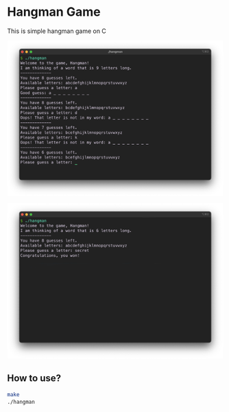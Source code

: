 # Hangman Game

This is simple hangman game on C

![game](./screenshots/game.png)

![won](./screenshots/won.png)

## How to use?

```bash
make
./hangman
```

